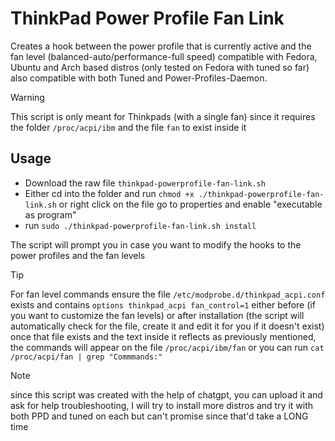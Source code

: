 # ThinkPad Power Profile Fan Link
Creates a hook between the power profile that is currently active and the fan level (balanced-auto/performance-full speed) compatible with Fedora, Ubuntu and Arch based distros (only tested on Fedora with tuned so far) also compatible with both Tuned and Power-Profiles-Daemon.

> [!WARNING]
> This script is only meant for Thinkpads (with a single fan) since it requires the folder `/proc/acpi/ibm` and the file `fan` to exist inside it


## Usage
- Download the raw file `thinkpad-powerprofile-fan-link.sh`
- Either cd into the folder and run `chmod +x ./thinkpad-powerprofile-fan-link.sh` or right click on the file go to properties and enable "executable as program"
- run `sudo ./thinkpad-powerprofile-fan-link.sh install`

The script will prompt you in case you want to modify the hooks to the power profiles and the fan levels

> [!TIP]
> For fan level commands ensure the file `/etc/modprobe.d/thinkpad_acpi.conf` exists and contains `options thinkpad_acpi fan_control=1` either before (if you want to customize the fan levels) or after installation (the script will automatically check for the file, create it and edit it for you if it doesn't exist) once that file exists and the text inside it reflects as previously mentioned, the commands will appear on the file `/proc/acpi/ibm/fan` or you can run `cat /proc/acpi/fan | grep "Commmands:"`

>[!note]
> since this script was created with the help of chatgpt, you can upload it and ask for help troubleshooting, I will try to install more distros and try it with both PPD and tuned on each but can't promise since that'd take a LONG time

<!--## Troubleshooting


### Tuned

Run `journalctl -u thinkpad-powerprofile-fan-tuned.service -f` and check for `detected profile` it should say the name of the profile, in case it says `active_profile` (meaning it's using the name of the file instead of the text inside it)
To fix it, edit as follows:

run `cat /usr/local/bin/power-profile-fan-tuned.sh` and check for this lines:
```
if [[ -f /etc/tuned/active_profile ]]; then
  current=$(< /etc/tuned/active_profile)
  current=$(echo "$current" | tr -d '[:space:]')
```

if they exist either open the file with a GUI text editor or run `sudo nano /usr/local/bin/power-profile-fan-tuned.sh` and replace those lines with the following:

```
if [[ -f /etc/tuned/active_profile ]]; then
  read -r current < /etc/tuned/active_profile
  current="${current##*/}"           # remove path if any
  current="$(echo "$current" | tr -d '[:space:]')" # clean up
  [[ -z "$current" ]] && continue    # skip if empty
```

### power-profiles-daemon

do the same as Tuned but instead use `journalctl -u thinkpad-powerprofile-fan-ppd.service -f` and `/usr/local/bin/power-profile-fan-ppd.sh` -->
